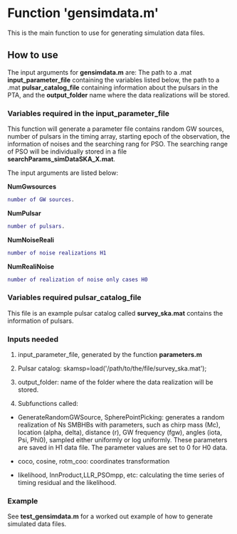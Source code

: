 # Function 'gensimdata.m'
This is the main function to use for generating simulation data files.
## How to use
The input arguments for **gensimdata.m** are: The path to a .mat **input_parameter_file** containing the variables listed below, the path to a .mat **pulsar_catalog_file** containing information about the pulsars in the PTA, and the **output_folder** name where the data realizations will be stored.

### Variables required in the input_parameter_file
This function will generate a parameter file contains random GW sources, number of pulsars in the timing array, starting epoch of the observation, the information of noises and the searching rang for PSO. The searching range of PSO will be individually stored in a file **searchParams_simDataSKA_X.mat**.

The input arguments are listed below:

**NumGwsources**

```matlab
number of GW sources.
```

**NumPulsar**

```matlab
number of pulsars.
```

**NumNoiseReali**

```matlab
number of noise realizations H1
```

**NumRealiNoise**

```matlab
number of realization of noise only cases H0
```

### Variables required pulsar_catalog_file
This file is an example pulsar catalog called **survey_ska.mat** contains the information of pulsars.

### Inputs needed
1. input_parameter_file, generated by the function **parameters.m**

2. Pulsar catalog: skamsp=load('/path/to/the/file/survey_ska.mat');

3. output_folder: name of the folder where the data realization will be stored.

4. Subfunctions called:

* GenerateRandomGWSource, SpherePointPicking: generates a random realization of Ns SMBHBs with parameters, such as chirp mass (Mc), location (alpha, delta), distance (r), GW frequency (fgw), angles (iota, Psi, Phi0), sampled either uniformly or log uniformly. These parameters are saved in H1 data file. The parameter values are set to 0 for H0 data.

* coco, cosine, rotm_coo: coordinates transformation

* likelihood, InnProduct,LLR_PSOmpp, etc:  calculating the time series of timing residual and the likelihood.

### Example
See **test_gensimdata.m** for a worked out example of how to generate simulated data files.
